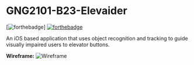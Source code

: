 # GNG2101-B23-Elevaider

[![forthebadge](https://forthebadge.com/images/badges/made-with-swift.svg)]
[![forthebadge](https://forthebadge.com/images/badges/cc-by.svg)](https://creativecommons.org/licenses/by/4.0)


An iOS based application that uses object recognition and tracking to guide visually impaired users to elevator buttons.

**Wireframe:**
![Wireframe](https://github.com/thuyvi-le/GNG2101/blob/main/Image/wireframe.png?raw=true)
